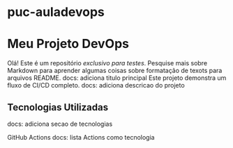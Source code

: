 # puc-auladevops
# Meu Projeto DevOps

Olá!
Este é um repositório *exclusivo para testes*.
Pesquise mais sobre Markdown para aprender algumas coisas sobre formatação 
de texots para arquivos README.
docs: adiciona titulo principal
Este projeto demonstra um fluxo de CI/CD completo.
docs: adiciona descricao do projeto

## Tecnologias Utilizadas
docs: adiciona secao de tecnologias

 GitHub Actions
 docs: lista Actions como tecnologia
